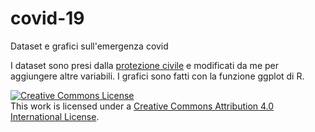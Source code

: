 # covid-19
Dataset e grafici sull'emergenza covid

I dataset sono presi dalla [protezione civile](https://github.com/pcm-dpc/COVID-19) e modificati da me per aggiungere altre variabili. 
I grafici sono fatti con la funzione ggplot di R.







<a rel="license" href="http://creativecommons.org/licenses/by/4.0/"><img alt="Creative Commons License" style="border-width:0" src="https://i.creativecommons.org/l/by/4.0/88x31.png" /></a><br />This work is licensed under a <a rel="license" href="http://creativecommons.org/licenses/by/4.0/">Creative Commons Attribution 4.0 International License</a>.
